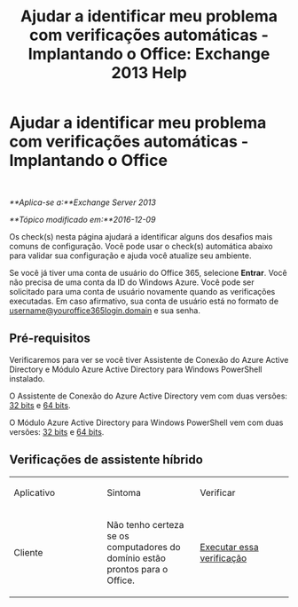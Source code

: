 ﻿---
title: 'Ajudar a identificar meu problema com verificações automáticas - Implantando o Office: Exchange 2013 Help'
TOCTitle: Ajudar a identificar meu problema com verificações automáticas - Implantando o Office
ms:assetid: 77d4587c-7fd5-4231-931e-3d6608e622f4
ms:mtpsurl: https://technet.microsoft.com/pt-br/library/Dn793978(v=EXCHG.150)
ms:contentKeyID: 62633040
ms.date: 05/22/2018
mtps_version: v=EXCHG.150
ms.translationtype: MT
---

# Ajudar a identificar meu problema com verificações automáticas - Implantando o Office

 

_**Aplica-se a:**Exchange Server 2013_

_**Tópico modificado em:**2016-12-09_

Os check(s) nesta página ajudará a identificar alguns dos desafios mais comuns de configuração. Você pode usar o check(s) automática abaixo para validar sua configuração e ajuda você atualize seu ambiente.

Se você já tiver uma conta de usuário do Office 365, selecione **Entrar**. Você não precisa de uma conta da ID do Windows Azure. Você pode ser solicitado para uma conta de usuário novamente quando as verificações executadas. Em caso afirmativo, sua conta de usuário está no formato de username@youroffice365login.domain e sua senha.

## Pré-requisitos

Verificaremos para ver se você tiver Assistente de Conexão do Azure Active Directory e Módulo Azure Active Directory para Windows PowerShell instalado.

O Assistente de Conexão do Azure Active Directory vem com duas versões: [32 bits](https://go.microsoft.com/fwlink/?linkid=286261) e [64 bits](https://go.microsoft.com/fwlink/?linkid=286262).

O Módulo Azure Active Directory para Windows PowerShell vem com duas versões: [32 bits](https://go.microsoft.com/fwlink/?linkid=286258) e [64 bits](https://go.microsoft.com/fwlink/?linkid=286259).

## Verificações de assistente híbrido


<table>
<colgroup>
<col style="width: 33%" />
<col style="width: 33%" />
<col style="width: 33%" />
</colgroup>
<tbody>
<tr class="odd">
<td><p>Aplicativo</p></td>
<td><p>Sintoma</p></td>
<td><p>Verificar</p></td>
</tr>
<tr class="even">
<td><p>Cliente</p></td>
<td><p>Não tenho certeza se os computadores do domínio estão prontos para o Office.</p></td>
<td><p><a href="https://go.microsoft.com/?linkid=9834911">Executar essa verificação</a></p></td>
</tr>
</tbody>
</table>

